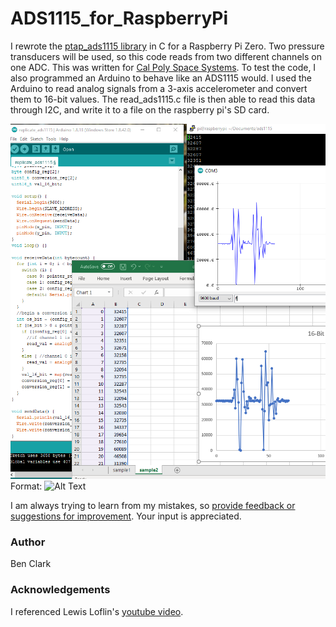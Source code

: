 # ADS1115_for_RaspberryPi
I rewrote the [ptap_ads1115 library](https://github.com/BenClark1/ptap_ads1115) in C for a Raspberry Pi Zero. Two pressure transducers will be used, so this code reads from two different channels on one ADC. This was written for [Cal Poly Space Systems](https://github.com/CalPolySpaceSystems). To test the code, I also programmed an Arduino to behave like an ADS1115 would. I used the Arduino to read analog signals from a 3-axis accelerometer and convert them to 16-bit values. The read_ads1115.c file is then able to read this data through I2C, and write it to a file on the raspberry pi's SD card.   

![Graph of data on both the Arduino side and the Raspberry Pi side](data_accuracy2.png)
Format: ![Alt Text](url)

I am always trying to learn from my mistakes, so [provide feedback or suggestions for improvement](https://github.com/BenClark1/ADS1115_for_RaspberryPi/issues). Your input is appreciated.

### Author
Ben Clark

### Acknowledgements
I referenced Lewis Loflin's [youtube video](https://www.youtube.com/watch?v=OPC5lXCKp_w&feature=youtu.be).
